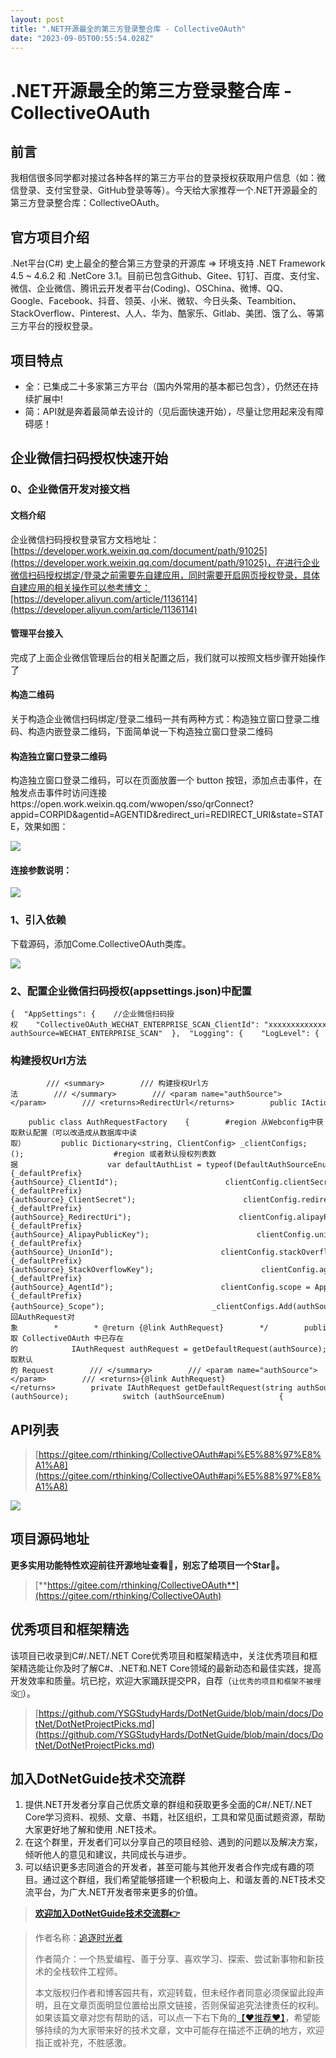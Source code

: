```yaml
---
layout: post
title: ".NET开源最全的第三方登录整合库 - CollectiveOAuth"
date: "2023-09-05T00:55:54.028Z"
---
```

.NET开源最全的第三方登录整合库 - CollectiveOAuth
===================================

前言
--

我相信很多同学都对接过各种各样的第三方平台的登录授权获取用户信息（如：微信登录、支付宝登录、GitHub登录等等）。今天给大家推荐一个.NET开源最全的第三方登录整合库：CollectiveOAuth。

官方项目介绍
------

.Net平台(C#) 史上最全的整合第三方登录的开源库 => 环境支持 .NET Framework 4.5 ~ 4.6.2 和 .NetCore 3.1。目前已包含Github、Gitee、钉钉、百度、支付宝、微信、企业微信、腾讯云开发者平台(Coding)、OSChina、微博、QQ、Google、Facebook、抖音、领英、小米、微软、今日头条、Teambition、StackOverflow、Pinterest、人人、华为、酷家乐、Gitlab、美团、饿了么、等第三方平台的授权登录。

项目特点
----

*   全：已集成二十多家第三方平台（国内外常用的基本都已包含），仍然还在持续扩展中!
*   简：API就是奔着最简单去设计的（见后面快速开始），尽量让您用起来没有障碍感！

企业微信扫码授权快速开始
------------

### 0、企业微信开发对接文档

#### 文档介绍

企业微信扫码授权登录官方文档地址：[https://developer.work.weixin.qq.com/document/path/91025](https://developer.work.weixin.qq.com/document/path/91025)，在进行企业微信扫码授权绑定/登录之前需要先自建应用，同时需要开启网页授权登录，具体自建应用的相关操作可以参考博文：[https://developer.aliyun.com/article/1136114](https://developer.aliyun.com/article/1136114)

#### 管理平台接入

完成了上面企业微信管理后台的相关配置之后，我们就可以按照文档步骤开始操作了

#### 构造二维码

关于构造企业微信扫码绑定/登录二维码一共有两种方式：构造独立窗口登录二维码、构造内嵌登录二维码，下面简单说一下构造独立窗口登录二维码

#### 构造独立窗口登录二维码

构造独立窗口登录二维码，可以在页面放置一个 button 按钮，添加点击事件，在触发点击事件时访问连接https://open.work.weixin.qq.com/wwopen/sso/qrConnect?appid=CORPID&agentid=AGENTID&redirect\_uri=REDIRECT\_URI&state=STATE，效果如图：

![](https://img2023.cnblogs.com/blog/1336199/202309/1336199-20230905000333925-783078782.png)

#### 连接参数说明：

![](https://img2023.cnblogs.com/blog/1336199/202309/1336199-20230905000404075-404848293.png)

### 1、引入依赖

下载源码，添加Come.CollectiveOAuth类库。

![](https://img2023.cnblogs.com/blog/1336199/202309/1336199-20230905001240174-1837801563.png)

### 2、配置企业微信扫码授权(appsettings.json)中配置

    {  "AppSettings": {    //企业微信扫码授权    "CollectiveOAuth_WECHAT_ENTERPRISE_SCAN_ClientId": "xxxxxxxxxxxxxxxxx",    "CollectiveOAuth_WECHAT_ENTERPRISE_SCAN_AgentId": "xxxxxx",    "CollectiveOAuth_WECHAT_ENTERPRISE_SCAN_ClientSecret": "xxxxxxxxxxxxxxxxxxxxxxxxxxxxxxxxxxx",    "CollectiveOAuth_WECHAT_ENTERPRISE_SCAN_RedirectUri": "https://yours.domain.com/oauth2/callback?authSource=WECHAT_ENTERPRISE_SCAN"  },  "Logging": {    "LogLevel": {      "Default": "Information",      "Microsoft": "Warning",      "Microsoft.Hosting.Lifetime": "Information"    }  },  "AllowedHosts": "*"}

### 构建授权Url方法

            /// <summary>        /// 构建授权Url方法        /// </summary>        /// <param name="authSource"></param>        /// <returns>RedirectUrl</returns>        public IActionResult Authorization(string authSource= "WECHAT_ENTERPRISE_SCAN")        {            AuthRequestFactory authRequest = new AuthRequestFactory();            var request = authRequest.getRequest(authSource);            var authorize = request.authorize(AuthStateUtils.createState());            Console.WriteLine(authorize);            return Redirect(authorize);        }

        public class AuthRequestFactory    {        #region 从Webconfig中获取默认配置（可以改造成从数据库中读取）        public Dictionary<string, ClientConfig> _clientConfigs;        public Dictionary<string, ClientConfig> ClientConfigs        {            get            {                if (_clientConfigs == null)                {                    var _defaultPrefix = "CollectiveOAuth_";                    _clientConfigs = new Dictionary<string, ClientConfig>();                    #region 或者默认授权列表数据                    var defaultAuthList = typeof(DefaultAuthSourceEnum).ToList().Select(a => a.Name.ToUpper()).ToList();                    foreach (var authSource in defaultAuthList)                    {                        var clientConfig = new ClientConfig();                        clientConfig.clientId = AppSettingUtils.GetStrValue($"{_defaultPrefix}{authSource}_ClientId");                        clientConfig.clientSecret = AppSettingUtils.GetStrValue($"{_defaultPrefix}{authSource}_ClientSecret");                        clientConfig.redirectUri = AppSettingUtils.GetStrValue($"{_defaultPrefix}{authSource}_RedirectUri");                        clientConfig.alipayPublicKey = AppSettingUtils.GetStrValue($"{_defaultPrefix}{authSource}_AlipayPublicKey");                        clientConfig.unionId = AppSettingUtils.GetStrValue($"{_defaultPrefix}{authSource}_UnionId");                        clientConfig.stackOverflowKey = AppSettingUtils.GetStrValue($"{_defaultPrefix}{authSource}_StackOverflowKey");                        clientConfig.agentId = AppSettingUtils.GetStrValue($"{_defaultPrefix}{authSource}_AgentId");                        clientConfig.scope = AppSettingUtils.GetStrValue($"{_defaultPrefix}{authSource}_Scope");                        _clientConfigs.Add(authSource, clientConfig);                    }                    #endregion                }                return _clientConfigs;            }        }        public ClientConfig GetClientConfig(string authSource)        {            if (authSource.IsNullOrWhiteSpace())            {                return null;            }            if (!ClientConfigs.ContainsKey(authSource))            {                return null;            }            else            {                return ClientConfigs[authSource];            }        }         #endregion        /**        * 返回AuthRequest对象        *        * @return {@link AuthRequest}        */        public IAuthRequest getRequest(string authSource)        {            // 获取 CollectiveOAuth 中已存在的            IAuthRequest authRequest = getDefaultRequest(authSource);            return authRequest;        }        /// <summary>        /// 获取默认的 Request        /// </summary>        /// <param name="authSource"></param>        /// <returns>{@link AuthRequest}</returns>        private IAuthRequest getDefaultRequest(string authSource)        {            ClientConfig clientConfig = GetClientConfig(authSource);            IAuthStateCache authStateCache = new DefaultAuthStateCache();            DefaultAuthSourceEnum authSourceEnum = GlobalAuthUtil.enumFromString<DefaultAuthSourceEnum>(authSource);            switch (authSourceEnum)            {                case DefaultAuthSourceEnum.WECHAT_MP:                    return new WeChatMpAuthRequest(clientConfig, authStateCache);                case DefaultAuthSourceEnum.WECHAT_OPEN:                    return new WeChatOpenAuthRequest(clientConfig, authStateCache);                case DefaultAuthSourceEnum.WECHAT_ENTERPRISE:                    return new WeChatEnterpriseAuthRequest(clientConfig, authStateCache);                case DefaultAuthSourceEnum.WECHAT_ENTERPRISE_SCAN:                    return new WeChatEnterpriseScanAuthRequest(clientConfig, authStateCache);                case DefaultAuthSourceEnum.ALIPAY_MP:                    return new AlipayMpAuthRequest(clientConfig, authStateCache);                case DefaultAuthSourceEnum.GITEE:                    return new GiteeAuthRequest(clientConfig, authStateCache);                case DefaultAuthSourceEnum.GITHUB:                    return new GithubAuthRequest(clientConfig, authStateCache);                case DefaultAuthSourceEnum.BAIDU:                    return new BaiduAuthRequest(clientConfig, authStateCache);                case DefaultAuthSourceEnum.XIAOMI:                    return new XiaoMiAuthRequest(clientConfig, authStateCache);                case DefaultAuthSourceEnum.DINGTALK_SCAN:                    return new DingTalkScanAuthRequest(clientConfig, authStateCache);                case DefaultAuthSourceEnum.OSCHINA:                    return new OschinaAuthRequest(clientConfig, authStateCache);                case DefaultAuthSourceEnum.CODING:                    return new CodingAuthRequest(clientConfig, authStateCache);                case DefaultAuthSourceEnum.LINKEDIN:                    return new LinkedInAuthRequest(clientConfig, authStateCache);                case DefaultAuthSourceEnum.WEIBO:                    return new WeiboAuthRequest(clientConfig, authStateCache);                case DefaultAuthSourceEnum.QQ:                    return new QQAuthRequest(clientConfig, authStateCache);                case DefaultAuthSourceEnum.DOUYIN:                    return new DouyinAuthRequest(clientConfig, authStateCache);                case DefaultAuthSourceEnum.GOOGLE:                    return new GoogleAuthRequest(clientConfig, authStateCache);                case DefaultAuthSourceEnum.FACEBOOK:                    return new FackbookAuthRequest(clientConfig, authStateCache);                case DefaultAuthSourceEnum.MICROSOFT:                    return new MicrosoftAuthRequest(clientConfig, authStateCache);                case DefaultAuthSourceEnum.TOUTIAO:                    return new ToutiaoAuthRequest(clientConfig, authStateCache);                case DefaultAuthSourceEnum.TEAMBITION:                    return new TeambitionAuthRequest(clientConfig, authStateCache);                case DefaultAuthSourceEnum.RENREN:                    return new RenrenAuthRequest(clientConfig, authStateCache);                case DefaultAuthSourceEnum.PINTEREST:                    return new PinterestAuthRequest(clientConfig, authStateCache);                case DefaultAuthSourceEnum.STACK_OVERFLOW:                    return new StackOverflowAuthRequest(clientConfig, authStateCache);                case DefaultAuthSourceEnum.HUAWEI:                    return new HuaweiAuthRequest(clientConfig, authStateCache);                case DefaultAuthSourceEnum.KUJIALE:                    return new KujialeAuthRequest(clientConfig, authStateCache);                case DefaultAuthSourceEnum.GITLAB:                    return new GitlabAuthRequest(clientConfig, authStateCache);                case DefaultAuthSourceEnum.MEITUAN:                    return new MeituanAuthRequest(clientConfig, authStateCache);                case DefaultAuthSourceEnum.ELEME:                    return new ElemeAuthRequest(clientConfig, authStateCache);                default:                    return null;            }        }    }

API列表
-----

> [https://gitee.com/rthinking/CollectiveOAuth#api%E5%88%97%E8%A1%A8](https://gitee.com/rthinking/CollectiveOAuth#api%E5%88%97%E8%A1%A8)

![](https://img2023.cnblogs.com/blog/1336199/202309/1336199-20230905001313159-37584545.png)

项目源码地址
------

**更多实用功能特性欢迎前往开源地址查看👀，别忘了给项目一个Star💖。**

> [**https://gitee.com/rthinking/CollectiveOAuth**](https://gitee.com/rthinking/CollectiveOAuth)

优秀项目和框架精选
---------

该项目已收录到C#/.NET/.NET Core优秀项目和框架精选中，关注优秀项目和框架精选能让你及时了解C#、.NET和.NET Core领域的最新动态和最佳实践，提高开发效率和质量。坑已挖，欢迎大家踊跃提交PR，自荐（`让优秀的项目和框架不被埋没🤞`）。

> [https://github.com/YSGStudyHards/DotNetGuide/blob/main/docs/DotNet/DotNetProjectPicks.md](https://github.com/YSGStudyHards/DotNetGuide/blob/main/docs/DotNet/DotNetProjectPicks.md)

加入DotNetGuide技术交流群
------------------

1.  提供.NET开发者分享自己优质文章的群组和获取更多全面的C#/.NET/.NET Core学习资料、视频、文章、书籍，社区组织，工具和常见面试题资源，帮助大家更好地了解和使用 .NET技术。
2.  在这个群里，开发者们可以分享自己的项目经验、遇到的问题以及解决方案，倾听他人的意见和建议，共同成长与进步。
3.  可以结识更多志同道合的开发者，甚至可能与其他开发者合作完成有趣的项目。通过这个群组，我们希望能够搭建一个积极向上、和谐友善的.NET技术交流平台，为广大.NET开发者带来更多的价值。

> [**欢迎加入DotNetGuide技术交流群👉**](https://mp.weixin.qq.com/s/DHmIDC2xkE9Xd-3VdbjDSg)

> 作者名称：[追逐时光者](https://www.cnblogs.com/Can-daydayup/)
> 
> 作者简介：一个热爱编程、善于分享、喜欢学习、探索、尝试新事物和新技术的全栈软件工程师。
> 
> 本文版权归作者和博客园共有，欢迎转载，但未经作者同意必须保留此段声明，且在文章页面明显位置给出原文链接，否则保留追究法律责任的权利。如果该篇文章对您有帮助的话，可以点一下右下角的[【♥推荐♥】](javascript:void(0))，希望能够持续的为大家带来好的技术文章，文中可能存在描述不正确的地方，欢迎指正或补充，不胜感激。